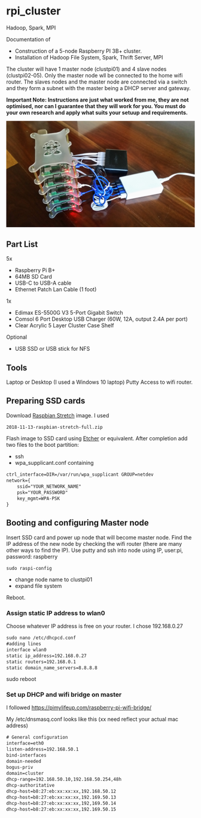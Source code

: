 # rpi_cluster
Hadoop, Spark, MPI


Documentation of
* Construction of a 5-node Raspberry PI 3B+ cluster.
* Installation of Hadoop File System, Spark, Thrift Server, MPI

The cluster will have 1 master node (clustpi01) and 4 slave nodes (clustpi02-05).
Only the master node wll be connected to the home wifi router.
The slaves nodes and the master node are connected via a switch and they form a subnet with the master being a DHCP server and gateway.

**Important Note: Instructions are just what worked from me, they are not optimised, nor can I guarantee that they will work for you. You must do your own research and apply what suits your setuup and requirements.**

![Assembled cluster](https://github.com/chseeling/rpi_cluster/blob/master/images/20190106_rpi_cluster.jpg)

## Part List

5x
* Raspberry Pi B+
* 64MB SD Card
* USB-C to USB-A cable
* Ethernet Patch Lan Cable (1 foot)

1x
* Edimax ES-5500G V3 5-Port Gigabit Switch
* Comsol 6 Port Desktop USB Charger  (60W, 12A, output 2.4A per port)
* Clear Acrylic 5 Layer Cluster Case Shelf 


Optional
* USB SSD or USB stick for NFS

## Tools
Laptop or Desktop (I used a Windows 10 laptop)
Putty
Access to wifi router.

## Preparing SSD cards

Download [Raspbian Stretch](https://www.raspberrypi.org/downloads/raspbian/) image. I used

    2018-11-13-raspbian-stretch-full.zip

Flash image to SSD card using [Etcher](https://www.balena.io/etcher/) or equivalent. After completion add two files to the boot partition:
* ssh
* wpa_supplicant.conf  containing
```
ctrl_interface=DIR=/var/run/wpa_supplicant GROUP=netdev
network={
    ssid="YOUR_NETWORK_NAME"
    psk="YOUR_PASSWORD"
    key_mgmt=WPA-PSK
}
```
## Booting and configuring Master node

Insert SSD card and power up node that will become master node.
Find the IP address of the new node by checking the wifi router (there are many other ways to find the IP).
Use putty and ssh into node using IP, user:pi, password: raspberry

    sudo raspi-config

* change node name to clustpi01
* expand file system

Reboot.

### Assign static IP address to wlan0
Choose whatever IP address is free on your router. I chose 192.168.0.27
```
sudo nano /etc/dhcpcd.conf
#adding lines
interface wlan0
static ip_address=192.168.0.27
static routers=192.168.0.1
static domain_name_servers=8.8.8.8
```
sudo reboot

### Set up DHCP and wifi bridge on master
I followed https://pimylifeup.com/raspberry-pi-wifi-bridge/

My /etc/dnsmasq.conf  looks like this (xx need reflect your actual mac address)

```
# General configuration
interface=eth0
listen-address=192.168.50.1
bind-interfaces
domain-needed
bogus-priv
domain=cluster
dhcp-range=192.168.50.10,192.168.50.254,48h
dhcp-authoritative
dhcp-host=b8:27:eb:xx:xx:xx,192.168.50.12
dhcp-host=b8:27:eb:xx:xx:xx,192.169.50.13
dhcp-host=b8:27:eb:xx:xx:xx,192,169.50.14
dhcp-host=b8:27:eb:xx:xx:xx,192.169.50.15
```
